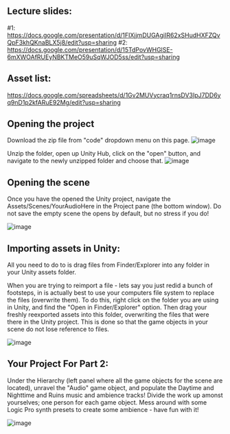 ## Lecture slides:
#1: https://docs.google.com/presentation/d/1FIXjjmDUGAgiIR62xSHudHXFZQvQpF3khQKnaBLX5j8/edit?usp=sharing
#2: https://docs.google.com/presentation/d/15TdPovWHGlSE-6mXWOAfRUEyNBKTMeO59uSqWJOD5ss/edit?usp=sharing


## Asset list:

https://docs.google.com/spreadsheets/d/1Gv2MUVycraq1rnsDV3IpJ7DD6yq9nD1p2kfARuE92Mg/edit?usp=sharing

## Opening the project
Download the zip file from "code" dropdown menu on this page.
![image](https://user-images.githubusercontent.com/43118271/225791921-61cc7f8a-a1a0-4c81-987c-566052f38299.png)

Unzip the folder, open up Unity Hub, click on the "open" button, and navigate to the newly unzipped folder and choose that.
![image](https://user-images.githubusercontent.com/43118271/225792107-2fea8509-6b65-4954-bdce-c4f0318daeb8.png)

## Opening the scene
Once you have the opened the Unity project, navigate the Assets/Scenes/YourAudioHere in the Project pane (the bottom window).
Do not save the empty scene the opens by default, but no stress if you do!

![image](https://user-images.githubusercontent.com/43118271/225792241-d9eabc14-389a-450a-8669-800850a2925a.png)

## Importing assets in Unity:
All you need to do to is drag files from Finder/Explorer into any folder in your Unity assets folder. 

When you are trying to reimport a file - lets say you just redid a bunch of footsteps, in is actually best to use your computers file system to replace the files (overwrite them). To do this, right click on the folder you are using in Unity, and find the "Open in Finder/Explorer" option. Then drag your freshly reexported assets into this folder, overwriting the files that were there in the Unity project. This is done so that the game objects in your scene do not lose reference to files. 

![image](https://user-images.githubusercontent.com/43118271/225820991-94307e4a-a11b-4e57-b23b-a27516f9206a.png)


## Your Project For Part 2:

Under the Hierarchy (left panel where all the game objects for the scene are located), unravel the "Audio" game object, and populate the Daytime and Nighttime and Ruins music and ambience tracks! Divide the work up amonst yourselves; one person for each game object. Mess around with some Logic Pro synth presets to create some ambience - have fun with it!


![image](https://user-images.githubusercontent.com/43118271/225820581-48e9c7e8-65c1-499d-aa11-6bb7c3bfa06d.png)

